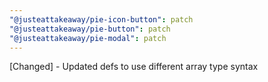 ```yaml
---
"@justeattakeaway/pie-icon-button": patch
"@justeattakeaway/pie-button": patch
"@justeattakeaway/pie-modal": patch
---
```


[Changed] - Updated defs to use different array type syntax

